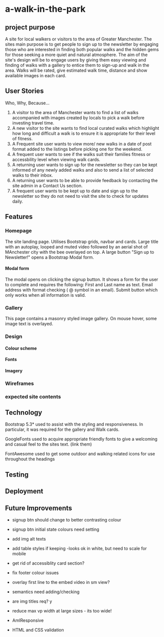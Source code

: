 ﻿# a-walk-in-the-park

## project purpose
 A site for local walkers or visitors to the area of Greater Manchester. The sites main purpose is to get people to sign up to the newsletter by engaging those who are interested in finding both popular walks and the hidden gems for those seeking a more quiet and natural atmosphere. The aim of the site's design will be to engage users by giving them easy viewing and finding of walks with a gallery to entice them to sign-up and walk in the area. Walks will be rated, give estimated walk time, distance and show available images in each card.
## User Stories
Who, Why, Because...

1. A visitor to the area of Manchester wants to find a list of walks accompanied with images created by locals to pick a walk before investing travel time.
2. A new visitor to the site wants to find local curated walks which highlight how long and difficult a walk is to ensure it is appropriate for their level of fitness.
3. A Frequent site user wants to view more/ new walks in a date of post format added to the listings before picking one for the weekend.  
4. A frequent user wants to see if the walks suit their families fitness or accessbility level when viewing walk cards.
5. A returning user wants to sign up for the newsletter so they can be kept informed of any newly added walks and also to send a list of selected walks to their inbox.
6. A returning user wants to be able to provide feedback by contacting the site admin in a Contact Us section.
7. A frequent user wants to be kept up to date and sign up to the newsletter so they do not need to visit the site to check for updates daily.
## Features
### Homepage
 The site landing page. Utilises Bootstrap grids, navbar and cards. Large title with an autoplay, looped and muted video followed by an aerial shot of MAnchester city with the bee overlayed on top. A large button "Sign up to Newsletter!" opens a Bootstrap Modal form.
 #### Modal form
 The modal opens on clicking the signup button. It shows a form for the user to complete and requires the following: First and Last name as text. Email address with format checking ( @ symbol in an email). Submit button which only works when all information is valid.
 ### Gallery 
 This page contains a masonry styled image gallery. On mouse hover, some image text is overlayed.
### Design
#### Colour scheme
#### Fonts
#### Imagery
### Wireframes
### expected site contents

## Technology
Bootstrap 5.3* used to assist with the styling and responsiveness. In particular, it was required for the gallery and Walk cards.

GoogleFonts used to acquire appropriate friendly fonts to give a welcoming and casual feel to the sites text. (link them)

FontAwesome used to get some outdoor and walking related icons for use throughout the headings 
## Testing

## Deployment

## Future Improvements



* signup btn should change to better contrasting colour
* signup btn initial state colours need setting
* add img alt texts

* add table styles if keeping -looks ok in white, but need to scale for mobile
* get rid of accessiblity card section?

* fix footer colour issues
* overlay first line to the embed video in sm view?
* semantics need adding/checking
* are img titles req? y
* reduce max vp width at large sizes - its too wide!
* AmIResponsive
* HTML and CSS validation



